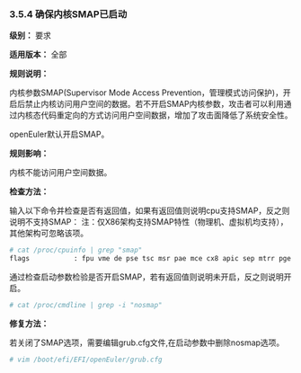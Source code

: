 ### 3.5.4 确保内核SMAP已启动

**级别：** 要求

**适用版本：** 全部

**规则说明：** 

内核参数SMAP(Supervisor Mode Access Prevention，管理模式访问保护)，开启后禁止内核访问用户空间的数据。若不开启SMAP内核参数，攻击者可以利用通过内核态代码重定向的方式访问用户空间数据，增加了攻击面降低了系统安全性。

openEuler默认开启SMAP。

**规则影响：**

内核不能访问用户空间数据。

**检查方法：**

输入以下命令并检查是否有返回值，如果有返回值则说明cpu支持SMAP，反之则说明不支持SMAP：
注：仅X86架构支持SMAP特性（物理机、虚拟机均支持），其他架构可忽略该项。

```bash
# cat /proc/cpuinfo | grep "smap"
flags           : fpu vme de pse tsc msr pae mce cx8 apic sep mtrr pge mca cmov pat pse36 clflush mmx fxsr sse sse2 ss syscall nx pdpe1gb rdtscp lm constant_tsc arch_perfmon rep_good nopl xtopology cpuid tsc_known_freq pni pclmulqdq vmx ssse3 fma cx16 pcid sse4_1 sse4_2 x2apic movbe popcnt tsc_deadline_timer aes xsave avx f16c rdrand hypervisor lahf_lm abm 3dnowprefetch cpuid_fault invpcid_single pti tpr_shadow vnmi flexpriority ept vpid fsgsbase tsc_adjust bmi1 avx2 smep bmi2 erms invpcid rdseed adx smap xsaveopt arat umip arch_capabilities
```

通过检查启动参数检验是否开启SMAP，若有返回值则说明未开启，反之则说明开启。

```bash
# cat /proc/cmdline | grep -i "nosmap"
```

**修复方法：**

若关闭了SMAP选项，需要编辑grub.cfg文件,在启动参数中删除nosmap选项。

```bash
# vim /boot/efi/EFI/openEuler/grub.cfg
```